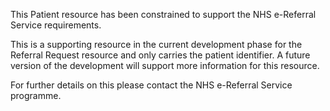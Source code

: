 This Patient resource has been constrained to support the NHS e-Referral Service requirements.

This is a supporting resource in the current development phase for the Referral Request resource and only carries the patient identifier.  A future version of the development will support more information for this resource.

For further details on this please contact the NHS e-Referral Service programme.